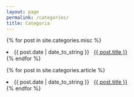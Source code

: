 ```yaml
---
layout: page
permalink: /categories/
title: Categoria
---
```



 
{% for post in site.categories.misc %}
 <li><span>{{ post.date | date_to_string }}</span> &nbsp; <a href="{{ post.url }}">{{ post.title }}</a></li>
{% endfor %}


{% for post in site.categories.article %}
 <li><span>{{ post.date | date_to_string }}</span> &nbsp; <a href="{{ post.url }}">{{ post.title }}</a></li>
{% endfor %}
